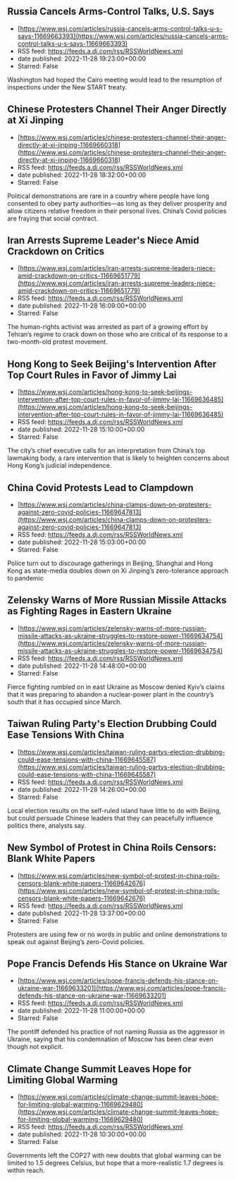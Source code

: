 ## Russia Cancels Arms-Control Talks, U.S. Says
 - [https://www.wsj.com/articles/russia-cancels-arms-control-talks-u-s-says-11669663393](https://www.wsj.com/articles/russia-cancels-arms-control-talks-u-s-says-11669663393)
 - RSS feed: https://feeds.a.dj.com/rss/RSSWorldNews.xml
 - date published: 2022-11-28 19:23:00+00:00
 - Starred: False

Washington had hoped the Cairo meeting would lead to the resumption of inspections under the New START treaty.

## Chinese Protesters Channel Their Anger Directly at Xi Jinping
 - [https://www.wsj.com/articles/chinese-protesters-channel-their-anger-directly-at-xi-jinping-11669660318](https://www.wsj.com/articles/chinese-protesters-channel-their-anger-directly-at-xi-jinping-11669660318)
 - RSS feed: https://feeds.a.dj.com/rss/RSSWorldNews.xml
 - date published: 2022-11-28 18:32:00+00:00
 - Starred: False

Political demonstrations are rare in a country where people have long consented to obey party authorities—as long as they deliver prosperity and allow citizens relative freedom in their personal lives. China’s Covid policies are fraying that social contract.

## Iran Arrests Supreme Leader's Niece Amid Crackdown on Critics
 - [https://www.wsj.com/articles/iran-arrests-supreme-leaders-niece-amid-crackdown-on-critics-11669651779](https://www.wsj.com/articles/iran-arrests-supreme-leaders-niece-amid-crackdown-on-critics-11669651779)
 - RSS feed: https://feeds.a.dj.com/rss/RSSWorldNews.xml
 - date published: 2022-11-28 16:09:00+00:00
 - Starred: False

The human-rights activist was arrested as part of a growing effort by Tehran’s regime to crack down on those who are critical of its response to a two-month-old protest movement.

## Hong Kong to Seek Beijing's Intervention After Top Court Rules in Favor of Jimmy Lai
 - [https://www.wsj.com/articles/hong-kong-to-seek-beijings-intervention-after-top-court-rules-in-favor-of-jimmy-lai-11669636485](https://www.wsj.com/articles/hong-kong-to-seek-beijings-intervention-after-top-court-rules-in-favor-of-jimmy-lai-11669636485)
 - RSS feed: https://feeds.a.dj.com/rss/RSSWorldNews.xml
 - date published: 2022-11-28 15:10:00+00:00
 - Starred: False

The city’s chief executive calls for an interpretation from China’s top lawmaking body, a rare intervention that is likely to heighten concerns about Hong Kong’s judicial independence.

## China Covid Protests Lead to Clampdown
 - [https://www.wsj.com/articles/china-clamps-down-on-protesters-against-zero-covid-policies-11669647813](https://www.wsj.com/articles/china-clamps-down-on-protesters-against-zero-covid-policies-11669647813)
 - RSS feed: https://feeds.a.dj.com/rss/RSSWorldNews.xml
 - date published: 2022-11-28 15:03:00+00:00
 - Starred: False

Police turn out to discourage gatherings in Beijing, Shanghai and Hong Kong as state-media doubles down on Xi Jinping’s zero-tolerance approach to pandemic

## Zelensky Warns of More Russian Missile Attacks as Fighting Rages in Eastern Ukraine
 - [https://www.wsj.com/articles/zelensky-warns-of-more-russian-missile-attacks-as-ukraine-struggles-to-restore-power-11669634754](https://www.wsj.com/articles/zelensky-warns-of-more-russian-missile-attacks-as-ukraine-struggles-to-restore-power-11669634754)
 - RSS feed: https://feeds.a.dj.com/rss/RSSWorldNews.xml
 - date published: 2022-11-28 14:48:00+00:00
 - Starred: False

Fierce fighting rumbled on in east Ukraine as Moscow denied Kyiv’s claims that it was preparing to abandon a nuclear-power plant in the country’s south that it has occupied since March.

## Taiwan Ruling Party's Election Drubbing Could Ease Tensions With China
 - [https://www.wsj.com/articles/taiwan-ruling-partys-election-drubbing-could-ease-tensions-with-china-11669645587](https://www.wsj.com/articles/taiwan-ruling-partys-election-drubbing-could-ease-tensions-with-china-11669645587)
 - RSS feed: https://feeds.a.dj.com/rss/RSSWorldNews.xml
 - date published: 2022-11-28 14:26:00+00:00
 - Starred: False

Local election results on the self-ruled island have little to do with Beijing, but could persuade Chinese leaders that they can peacefully influence politics there, analysts say.

## New Symbol of Protest in China Roils Censors: Blank White Papers
 - [https://www.wsj.com/articles/new-symbol-of-protest-in-china-roils-censors-blank-white-papers-11669642676](https://www.wsj.com/articles/new-symbol-of-protest-in-china-roils-censors-blank-white-papers-11669642676)
 - RSS feed: https://feeds.a.dj.com/rss/RSSWorldNews.xml
 - date published: 2022-11-28 13:37:00+00:00
 - Starred: False

Protesters are using few or no words in public and online demonstrations to speak out against Beijing’s zero-Covid policies.

## Pope Francis Defends His Stance on Ukraine War
 - [https://www.wsj.com/articles/pope-francis-defends-his-stance-on-ukraine-war-11669633201](https://www.wsj.com/articles/pope-francis-defends-his-stance-on-ukraine-war-11669633201)
 - RSS feed: https://feeds.a.dj.com/rss/RSSWorldNews.xml
 - date published: 2022-11-28 11:00:00+00:00
 - Starred: False

The pontiff defended his practice of not naming Russia as the aggressor in Ukraine, saying that his condemnation of Moscow has been clear even though not explicit.

## Climate Change Summit Leaves Hope for Limiting Global Warming
 - [https://www.wsj.com/articles/climate-change-summit-leaves-hope-for-limiting-global-warming-11669629480](https://www.wsj.com/articles/climate-change-summit-leaves-hope-for-limiting-global-warming-11669629480)
 - RSS feed: https://feeds.a.dj.com/rss/RSSWorldNews.xml
 - date published: 2022-11-28 10:30:00+00:00
 - Starred: False

Governments left the COP27 with new doubts that global warming can be limited to 1.5 degrees Celsius, but hope that a more-realistic 1.7 degrees is within reach.
